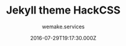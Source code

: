 ---
title: Jekyll theme HackCSS
github: https://github.com/wemake-services/jekyll-theme-hackcss
demo: https://wemake.services/jekyll-theme-hackcss/
author: wemake.services
ssg:
  - Jekyll
cms:
  - No Cms
date: 2016-07-29T19:17:30.000Z
description: Dead simple CSS framework now with Jekyll.
stale: true
---